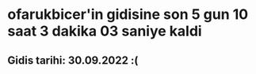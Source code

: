 # ofarukbicer'in gidisine son 5 gun 10 saat 3 dakika 03 saniye kaldi

## Gidis tarihi: 30.09.2022 :(
